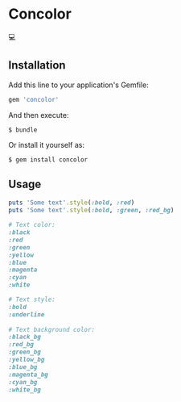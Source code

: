# Concolor
:computer:

## Installation

Add this line to your application's Gemfile:

```ruby
gem 'concolor'
```

And then execute:

    $ bundle

Or install it yourself as:

    $ gem install concolor

## Usage

```ruby
puts 'Some text'.style(:bold, :red)
puts 'Some text'.style(:bold, :green, :red_bg)

# Text color:
:black
:red
:green
:yellow
:blue
:magenta
:cyan
:white

# Text style:
:bold
:underline
    
# Text background color:
:black_bg
:red_bg
:green_bg
:yellow_bg
:blue_bg
:magenta_bg
:cyan_bg
:white_bg
```
